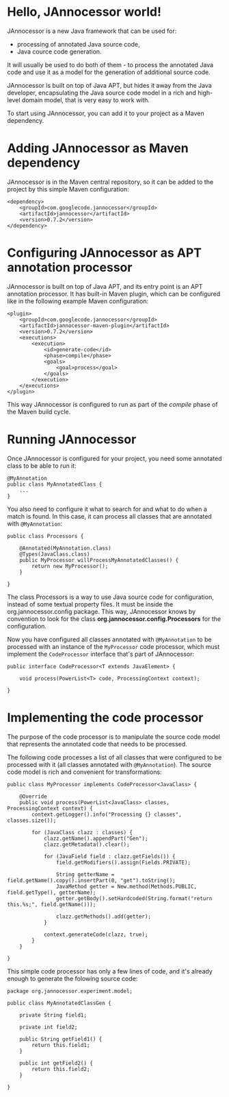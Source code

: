 # Hello, JAnnocessor world! #

JAnnocessor is a new Java framework that can be used for:
  * processing of annotated Java source code,
  * Java cource code generation.

It will usually be used to do both of them - to process the annotated Java code and use it as a model for the generation of additional source code.

JAnnocessor is built on top of Java APT, but hides it away from the Java developer, encapsulating the Java source code model in a rich and high-level domain model, that is very easy to work with.

To start using JAnnocessor, you can add it to your project as a Maven dependency.

# Adding JAnnocessor as Maven dependency #

JAnnocessor is in the Maven central repository, so it can be added to the project by this simple Maven configuration:

```
<dependency>
    <groupId>com.googlecode.jannocessor</groupId>
    <artifactId>jannocessor</artifactId>
    <version>0.7.2</version>
</dependency>
```

# Configuring JAnnocessor as APT annotation processor #

JAnnocessor is built on top of Java APT, and its entry point is an APT annotation processor. It has built-in Maven plugin, which can be configured like in the following example Maven configuration:

```
<plugin>
	<groupId>com.googlecode.jannocessor</groupId>
	<artifactId>jannocessor-maven-plugin</artifactId>
	<version>0.7.2</version>
	<executions>
		<execution>
			<id>generate-code</id>
			<phase>compile</phase>
			<goals>
				<goal>process</goal>
			</goals>
		</execution>
	</executions>
</plugin>
```

This way JAnnocessor is configured to run as part of the _compile_ phase of the Maven build cycle.

# Running JAnnocessor #

Once JAnnocessor is configured for your project, you need some annotated class to be able to run it:

```
@MyAnnotation
public class MyAnnotatedClass {
    ...
}
```

You also need to configure it what to search for and what to do when a match is found. In this case, it can process all classes that are annotated with `@MyAnnotation`:

```
public class Processors {

	@Annotated(MyAnnotation.class)
	@Types(JavaClass.class)
	public MyProcessor willProcessMyAnnotatedClasses() {
		return new MyProcessor();
	}

}
```

The class Processors is a way to use Java source code for configuration, instead of some textual property files. It must be inside the org.jannocessor.config package. This way, JAnnocessor knows by convention to look for the class **org.jannocessor.config.Processors** for the configuration.

Now you have configured all classes annotated with `@MyAnnotation` to be processed with an instance of the `MyProcessor` code processor, which must implement the `CodeProcessor` interface that's part of JAnnocessor:

```
public interface CodeProcessor<T extends JavaElement> {

	void process(PowerList<T> code, ProcessingContext context);

}
```


# Implementing the code processor #

The purpose of the code processor is to manipulate the source code model that represents the annotated code that needs to be processed.

The following code processes a list of all classes that were configured to be processed with it (all classes annotated with `@MyAnnotation`). The source code model is rich and convenient for transformations:

```
public class MyProcessor implements CodeProcessor<JavaClass> {

	@Override
	public void process(PowerList<JavaClass> classes, ProcessingContext context) {
		context.getLogger().info("Processing {} classes", classes.size());

		for (JavaClass clazz : classes) {
			clazz.getName().appendPart("Gen");
			clazz.getMetadata().clear();

			for (JavaField field : clazz.getFields()) {
				field.getModifiers().assign(Fields.PRIVATE);

				String getterName = field.getName().copy().insertPart(0, "get").toString();
				JavaMethod getter = New.method(Methods.PUBLIC, field.getType(), getterName);
				getter.getBody().setHardcoded(String.format("return this.%s;", field.getName()));

				clazz.getMethods().add(getter);
			}

			context.generateCode(clazz, true);
		}
	}

}
```

This simple code processor has only a few lines of code, and it's already enough to generate the folowing source code:

```
package org.jannocessor.experiment.model;

public class MyAnnotatedClassGen {

    private String field1;

    private int field2;

    public String getField1() {
        return this.field1;
    }

    public int getField2() {
        return this.field2;
    }

}
```